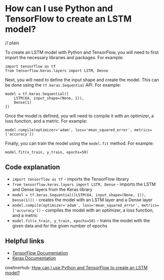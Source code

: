 # How can I use Python and TensorFlow to create an LSTM model?
// plain

To create an LSTM model with Python and TensorFlow, you will need to first import the necessary libraries and packages. For example:

```
import tensorflow as tf
from tensorflow.keras.layers import LSTM, Dense
```

Next, you will need to define the input shape and create the model. This can be done using the `tf.keras.Sequential` API. For example:

```
model = tf.keras.Sequential([
    LSTM(64, input_shape=(None, 1)),
    Dense(1)
])
```

Once the model is defined, you will need to compile it with an optimizer, a loss function, and a metric. For example:

```
model.compile(optimizer='adam', loss='mean_squared_error', metrics=['accuracy'])
```

Finally, you can train the model using the `model.fit` method. For example:

```
model.fit(x_train, y_train, epochs=50)
```

## Code explanation


* `import tensorflow as tf` - imports the TensorFlow library
* `from tensorflow.keras.layers import LSTM, Dense` - imports the LSTM and Dense layers from the Keras library
* `model = tf.keras.Sequential([LSTM(64, input_shape=(None, 1)), Dense(1)])` - creates the model with an LSTM layer and a Dense layer
* `model.compile(optimizer='adam', loss='mean_squared_error', metrics=['accuracy'])` - compiles the model with an optimizer, a loss function, and a metric
* `model.fit(x_train, y_train, epochs=50)` - trains the model with the given data and for the given number of epochs

## Helpful links

* [TensorFlow Documentation](https://www.tensorflow.org/api_docs/python/tf)
* [Keras Documentation](https://keras.io/api/)

onelinerhub: [How can I use Python and TensorFlow to create an LSTM model?](https://onelinerhub.com/python-tensorflow/how-can-i-use-python-and-tensorflow-to-create-an-lstm-model)
